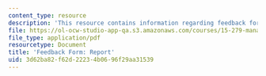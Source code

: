 ```yaml
---
content_type: resource
description: 'This resource contains information regarding feedback form: report.'
file: https://ol-ocw-studio-app-qa.s3.amazonaws.com/courses/15-279-management-communication-for-undergraduates-fall-2012/3d62ba82f62d22234b0696f29aa31539_MIT15_279F12_reportFdbk.pdf
file_type: application/pdf
resourcetype: Document
title: 'Feedback Form: Report'
uid: 3d62ba82-f62d-2223-4b06-96f29aa31539
---
```

